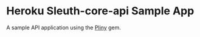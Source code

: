 #  Heroku Sleuth-core-api Sample App
A sample API application using the [Pliny](https://github.com/interagent/pliny) gem.


